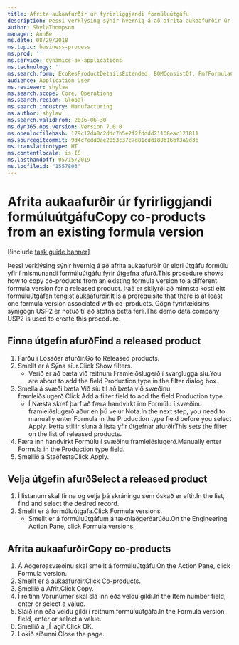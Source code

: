 ```yaml
---
title: Afrita aukaafurðir úr fyrirliggjandi formúluútgáfu
description: Þessi verklýsing sýnir hvernig á að afrita aukaafurðir úr eldri útgáfu formúlu yfir í mismunandi formúluútgáfu fyrir útgefna afurð.
author: ShylaThompson
manager: AnnBe
ms.date: 08/29/2018
ms.topic: business-process
ms.prod: ''
ms.service: dynamics-ax-applications
ms.technology: ''
ms.search.form: EcoResProductDetailsExtended, BOMConsistOf, PmfFormulaCoBy, BOMRouteCopyDialog
audience: Application User
ms.reviewer: shylaw
ms.search.scope: Core, Operations
ms.search.region: Global
ms.search.industry: Manufacturing
ms.author: shylaw
ms.search.validFrom: 2016-06-30
ms.dyn365.ops.version: Version 7.0.0
ms.openlocfilehash: 179c12da0c2ddc7b5e2f2fdddd21168eac121811
ms.sourcegitcommit: 9d4c7edd0ae2053c37c7d81cdd180b16bf3a9d3b
ms.translationtype: HT
ms.contentlocale: is-IS
ms.lasthandoff: 05/15/2019
ms.locfileid: "1557803"
---
```

# <a name="copy-co-products-from-an-existing-formula-version"></a><span data-ttu-id="304dc-103">Afrita aukaafurðir úr fyrirliggjandi formúluútgáfu</span><span class="sxs-lookup"><span data-stu-id="304dc-103">Copy co-products from an existing formula version</span></span>

[!include [task guide banner](../../includes/task-guide-banner.md)]

<span data-ttu-id="304dc-104">Þessi verklýsing sýnir hvernig á að afrita aukaafurðir úr eldri útgáfu formúlu yfir í mismunandi formúluútgáfu fyrir útgefna afurð.</span><span class="sxs-lookup"><span data-stu-id="304dc-104">This procedure shows how to copy co-products from an existing formula version to a different formula version for a released product.</span></span> <span data-ttu-id="304dc-105">Það er skilyrði að minnsta kosti eitt formúluútgáfan tengist aukaafurðir.</span><span class="sxs-lookup"><span data-stu-id="304dc-105">It is a prerequisite that there is at least one formula version associated with co-products.</span></span> <span data-ttu-id="304dc-106">Gögn fyrirtækisins sýnigögn USP2 er notuð til að stofna þetta ferli.</span><span class="sxs-lookup"><span data-stu-id="304dc-106">The demo data company USP2 is used to create this procedure.</span></span>


## <a name="find-a-released-product"></a><span data-ttu-id="304dc-107">Finna útgefin afurð</span><span class="sxs-lookup"><span data-stu-id="304dc-107">Find a released product</span></span>
1. <span data-ttu-id="304dc-108">Farðu í Losaðar afurðir.</span><span class="sxs-lookup"><span data-stu-id="304dc-108">Go to Released products.</span></span>
2. <span data-ttu-id="304dc-109">Smellt er á Sýna síur.</span><span class="sxs-lookup"><span data-stu-id="304dc-109">Click Show filters.</span></span>
    * <span data-ttu-id="304dc-110">Verið er að bæta við reitnum Framleiðslugerð í svarglugga síu.</span><span class="sxs-lookup"><span data-stu-id="304dc-110">You are about to add the field Production type in the filter dialog box.</span></span>  
3. <span data-ttu-id="304dc-111">Smella á svæði bæta Við síu til að bæta við svæðinu framleiðslugerð.</span><span class="sxs-lookup"><span data-stu-id="304dc-111">Click Add a filter field to add the field Production type.</span></span>
    * <span data-ttu-id="304dc-112">Í Næsta skref þarf að færa handvirkt inn Formúlu í svæðinu framleiðslugerð áður en þú velur Nota.</span><span class="sxs-lookup"><span data-stu-id="304dc-112">In the next step, you need to manually enter Formula in the Production type field before you select Apply.</span></span> <span data-ttu-id="304dc-113">Þetta stillir síuna á lista yfir útgefnar afurðir</span><span class="sxs-lookup"><span data-stu-id="304dc-113">This sets the filter on the list of released products.</span></span>  
4. <span data-ttu-id="304dc-114">Færa inn handvirkt Formúlu í svæðinu framleiðslugerð.</span><span class="sxs-lookup"><span data-stu-id="304dc-114">Manually enter Formula in the Production type field.</span></span>
5. <span data-ttu-id="304dc-115">Smellið á Staðfesta</span><span class="sxs-lookup"><span data-stu-id="304dc-115">Click Apply.</span></span>

## <a name="select-a-released-product"></a><span data-ttu-id="304dc-116">Velja útgefin afurð</span><span class="sxs-lookup"><span data-stu-id="304dc-116">Select a released product</span></span>
1. <span data-ttu-id="304dc-117">Í listanum skal finna og velja þá skráningu sem óskað er eftir.</span><span class="sxs-lookup"><span data-stu-id="304dc-117">In the list, find and select the desired record.</span></span>
2. <span data-ttu-id="304dc-118">Smellt er á formúluútgáfa.</span><span class="sxs-lookup"><span data-stu-id="304dc-118">Click Formula versions.</span></span>
    * <span data-ttu-id="304dc-119">Smellt er á formúluútgáfum á tækniaðgerðarúðu.</span><span class="sxs-lookup"><span data-stu-id="304dc-119">On the Engineering Action Pane, click Formula versions.</span></span>  

## <a name="copy-co-products"></a><span data-ttu-id="304dc-120">Afrita aukaafurðir</span><span class="sxs-lookup"><span data-stu-id="304dc-120">Copy co-products</span></span>
1. <span data-ttu-id="304dc-121">Á Aðgerðasvæðinu skal smellt á formúluútgáfu.</span><span class="sxs-lookup"><span data-stu-id="304dc-121">On the Action Pane, click Formula version.</span></span>
2. <span data-ttu-id="304dc-122">Smellt er á aukaafurðir.</span><span class="sxs-lookup"><span data-stu-id="304dc-122">Click Co-products.</span></span>
3. <span data-ttu-id="304dc-123">Smellið á Afrit.</span><span class="sxs-lookup"><span data-stu-id="304dc-123">Click Copy.</span></span>
4. <span data-ttu-id="304dc-124">Í reitinn Vörunúmer skal slá inn eða veldu gildi.</span><span class="sxs-lookup"><span data-stu-id="304dc-124">In the Item number field, enter or select a value.</span></span>
5. <span data-ttu-id="304dc-125">Sláið inn eða veldu gildi í reitnum formúluútgáfa.</span><span class="sxs-lookup"><span data-stu-id="304dc-125">In the Formula version field, enter or select a value.</span></span>
6. <span data-ttu-id="304dc-126">Smellið á „Í lagi“.</span><span class="sxs-lookup"><span data-stu-id="304dc-126">Click OK.</span></span>
7. <span data-ttu-id="304dc-127">Lokið síðunni.</span><span class="sxs-lookup"><span data-stu-id="304dc-127">Close the page.</span></span>


